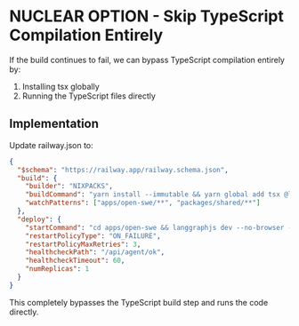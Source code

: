 # NUCLEAR OPTION - Skip TypeScript Compilation Entirely

If the build continues to fail, we can bypass TypeScript compilation entirely by:

1. Installing tsx globally
2. Running the TypeScript files directly

## Implementation

Update railway.json to:

```json
{
  "$schema": "https://railway.app/railway.schema.json",
  "build": {
    "builder": "NIXPACKS",
    "buildCommand": "yarn install --immutable && yarn global add tsx @langchain/langgraph-cli",
    "watchPatterns": ["apps/open-swe/**", "packages/shared/**"]
  },
  "deploy": {
    "startCommand": "cd apps/open-swe && langgraphjs dev --no-browser --config ../../langgraph.json",
    "restartPolicyType": "ON_FAILURE",
    "restartPolicyMaxRetries": 3,
    "healthcheckPath": "/api/agent/ok",
    "healthcheckTimeout": 60,
    "numReplicas": 1
  }
}
```

This completely bypasses the TypeScript build step and runs the code directly.
